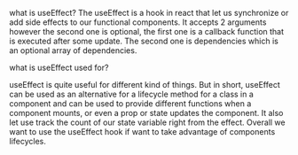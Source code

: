 what is useEffect?
 The useEffect is a hook in react that let us synchronize or add side effects to our functional components. 
 It accepts 2 arguments however the second one is optional, the first one is a callback function that is executed after some update. The second one is dependencies which is an optional array of dependencies.

 what is useEffect used for?

useEffect is quite useful for different kind of things. But in short, useEffect can be used as an alternative for a lifecycle method for a class in a component and can be used to provide different functions when a component mounts, or even a prop or state updates the component. It also let use track the count of our state variable right from the effect.
Overall we want to use the useEffect hook if want to take advantage of components lifecycles.


